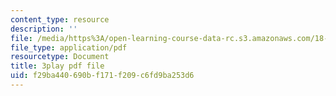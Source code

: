 ```yaml
---
content_type: resource
description: ''
file: /media/https%3A/open-learning-course-data-rc.s3.amazonaws.com/18-06sc-linear-algebra-fall-2011/f29ba440690bf171f209c6fd9ba253d6_QuZL5IKpO_U.pdf
file_type: application/pdf
resourcetype: Document
title: 3play pdf file
uid: f29ba440-690b-f171-f209-c6fd9ba253d6
---
```

